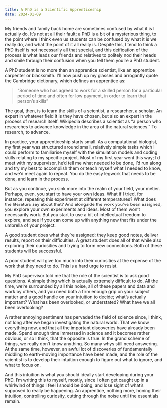 ```yaml
---
title: A PhD is a Scientific Apprenticeship
date: 2024-01-09
---
```

My friends and family back home are sometimes confused by what it is I actually do. It’s not at all their fault; a PhD is a bit of a mysterious thing, to the point where I think even us students can be confused by what it is we really do, and what the point of it all really is. Despite this, I tend to think a PhD itself is not necessarily all that special, and this deification of the process is what leads our friends and relatives to politely nod their heads and smile through their confusion when you tell them you’re a PhD student.

A PhD student is no more than an apprentice scientist, like an apprentice carpenter or blacksmith. I'll now push up my glasses and arrogantly quote the Cambridge dictionary, which defines an apprentice as:

> “Someone who has agreed to work for a skilled person for a particular period of time and often for low payment, in order to learn that person’s skills”

The goal, then, is to learn the skills of a scientist, a researcher, a scholar. An expert in whatever field it is they have chosen, but also an expert in the process of research itself. Wikipedia describes a scientist as “a person who researches to advance knowledge in the area of the natural sciences.” To research, to advance.

In practice, your apprenticeship starts small. As a computational biologist, my first year was structured around small, relatively simple tasks which I could perform to familiarise myself with the simulation models and coding skills relating to my specific project. Most of my first year went this way; I’d meet with my supervisor, he’d tell me what needed to be done, I’d run along and try my best to accomplish them or teach myself what I needed to know, and we’d meet again to repeat. You do the easy legwork that needs to be done, and learn in the process.

But as you continue, you sink more into the realm of your field, your métier. Perhaps, even, you start to have your own ideas. What if I tried, for instance, repeating this experiment at different temperatures? What does the literature say about that? And alongside the work you’ve been assigned, you explore your own experiments and ideas. Most of them won’t necessarily work. But you start to use a bit of intellectual freedom to explore, and see if you can come up with anything new that fits under the umbrella of your project. 

A good student does what they’re assigned: they keep good notes, deliver results, report on their difficulties. A great student does all of that while also exploring their curiosities and trying to form new connections. Both of these students will be successful.

A poor student will give too much into their curiosities at the expense of the work that they need to do. This is a hard urge to resist.

My PhD supervisor told me that the role of the scientist is to ask good questions. A simple thing which is actually extremely difficult to do. All the time, we’re surrounded by all this noise, all of these papers and data and work by others, and you need both a firm enough grip on your subject matter and a good handle on your intuition to decide; what’s actually important? What has been overlooked, or understated? What have we all been overlooking?

A rather annoying sentiment has pervaded the field of science since, I think, not long after we began investigating the natural world. That we know everything now, and that all the important discoveries have already been made. Spend enough time immersed in science and it becomes rather obvious, or so I think, that the opposite is true. In the grand scheme of things, we really don’t know anything. So many whys still need answering. At the same time, however, an awful lot of discoveries of fundamentally middling to earth-moving importance have been made, and the role of the scientist is to develop their intuition enough to figure out what to ignore, and what to focus on.

And this intuition is what you should ideally start developing during your PhD. I’m writing this to myself, mostly, since I often get caught up in a whirlwind of things I feel I should be doing, and lose sight of what’s supposed to really be happening. An apprentice, nothing more, honing their intuition, controlling curiosity, cutting through the noise until the essentials remain.